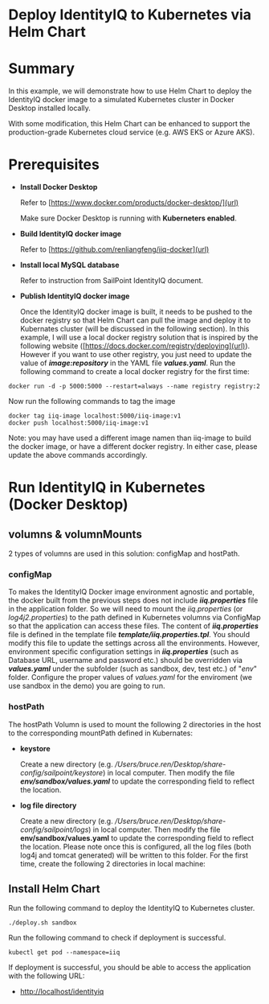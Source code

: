Deploy IdentityIQ to Kubernetes via Helm Chart
================================

# Summary
In this example, we will demonstrate how to use Helm Chart to deploy the IdentityIQ docker image to a simulated Kubernetes cluster in Docker Desktop installed locally. 

With some modification, this Helm Chart can be enhanced to support the production-grade Kubernetes cloud service (e.g. AWS EKS or Azure AKS).

# Prerequisites
- **Install Docker Desktop**

  Refer to [https://www.docker.com/products/docker-desktop/](url)

  Make sure Docker Desktop is running with **Kuberneters enabled**.
- **Build IdentityIQ docker image** 
  
  Refer to [https://github.com/renliangfeng/iiq-docker](url)

- **Install local MySQL database**

  Refer to instruction from SailPoint IdentityIQ document.
- **Publish IdentityIQ docker image**
     
  Once the IdentityIQ docker image is built, it needs to be pushed to the docker registry so that Helm Chart can pull the image and deploy it to Kubernates cluster (will be discussed in the following section). In this example, I will use a local docker registry solution that is inspired by the following website ([https://docs.docker.com/registry/deploying](url)). However if you want to use other registry, you just need to update the value of ***image:repository*** in the YAML file ***values.yaml***. Run the following command to create a local docker registry for the first time:

```
docker run -d -p 5000:5000 --restart=always --name registry registry:2
```

  Now run the following commands to tag the image
```
docker tag iiq-image localhost:5000/iiq-image:v1
docker push localhost:5000/iiq-image:v1
```

Note: you may have used a different image namen than iiq-image to build the docker image, or have a different docker registry. In either case, please update the above commands accordingly.

# Run IdentityIQ in Kubernetes (Docker Desktop)
## volumns & volumnMounts
2 types of volumns are used in this solution: configMap and hostPath.
### configMap
To makes the IdentityIQ Docker image environment agnostic and portable, the docker built from the previous steps does not include ***iiq.properties*** file in the application folder. So we will need to mount the *iiq.properties* (or *log4j2.properties*) to the path defined in Kubernetes volumns via ConfigMap so that the application can access these files. The content of ***iiq.properties*** file is defined in the template file ***template/iiq.properties.tpl***. You should modify this file to update the settings across all the environments. However, environment specific configuration settings in ***iiq.properties*** (such as Database URL, username and password etc.) should be overridden via ***values.yaml*** under the subfolder (such as sandbox, dev, test etc.) of "*env*" folder. Configure the proper values of *values.yaml* for the enviroment (we use sandbox in the demo) you are going to run. 

### hostPath
The hostPath Volumn is used to mount the following 2 directories in the host to the corresponding mountPath defined in Kubernates:
- **keystore**
  
   Create a new directory (e.g. */Users/bruce.ren/Desktop/share-config/sailpoint/keystore*) in local computer.
   Then modify the file ***env/sandbox/values.yaml*** to update the corresponding field to reflect the location.
- **log file directory** 

   Create a new directory (e.g. */Users/bruce.ren/Desktop/share-config/sailpoint/logs*) in local computer.
   Then modify the file **env/sandbox/values.yaml** to update the corresponding field to reflect the location. Please note once this is configured, all the log files (both log4j and tomcat generated) will be written to this folder.
For the first time, create the following 2 directories in local machine:


## Install Helm Chart
Run the following command to deploy the IdentityIQ to Kubernetes cluster.

```
./deploy.sh sandbox
```

Run the following command to check if deployment is successful.

```
kubectl get pod --namespace=iiq
```

If deployment is successful, you should be able to access the application with the following URL:
- [http://localhost/identityiq](url)
